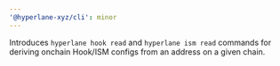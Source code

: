 ```yaml
---
'@hyperlane-xyz/cli': minor
---
```


Introduces `hyperlane hook read` and `hyperlane ism read` commands for deriving onchain Hook/ISM configs from an address on a given chain.
